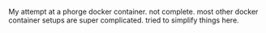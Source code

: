 My attempt at a phorge docker container. not complete. most other docker container setups are super complicated. tried to simplify things here.

